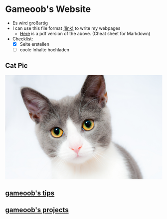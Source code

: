 # Gameoob's Website
- Es wird großartig
- I can use this file format [(link)](https://guides.github.com/features/mastering-markdown/) to write my webpages
  - [Here](https://guides.github.com/pdfs/markdown-cheatsheet-online.pdf) is a pdf version of the above. (Cheat sheet for Markdown)
- Checklist:
  - [X] Seite erstellen
  - [ ] coole Inhalte hochladen
## Cat Pic
![](grey-and-white-short-fur-cat-104827.jpg)  

## [gameoob's tips](tips/)

## [gameoob's projects](projects/)
  


